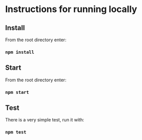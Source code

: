 # Instructions for running locally

## Install

From the root directory enter:

### `npm install`

## Start

From the root directory enter:

### `npm start`

## Test

There is a very simple test, run it with:

### `npm test`
